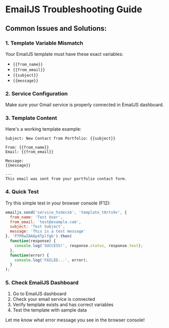 # EmailJS Troubleshooting Guide

## Common Issues and Solutions:

### 1. Template Variable Mismatch
Your EmailJS template must have these exact variables:
- `{{from_name}}`
- `{{from_email}}`
- `{{subject}}`
- `{{message}}`

### 2. Service Configuration
Make sure your Gmail service is properly connected in EmailJS dashboard.

### 3. Template Content
Here's a working template example:

```
Subject: New Contact from Portfolio: {{subject}}

From: {{from_name}}
Email: {{from_email}}

Message:
{{message}}

---
This email was sent from your portfolio contact form.
```

### 4. Quick Test
Try this simple test in your browser console (F12):

```javascript
emailjs.send('service_hsdecxb', 'template_t8rts9v', {
  from_name: 'Test User',
  from_email: 'test@example.com',
  subject: 'Test Subject',
  message: 'This is a test message'
}, 'P7PKwZAA6p4Tplfgb').then(
  function(response) {
    console.log('SUCCESS!', response.status, response.text);
  },
  function(error) {
    console.log('FAILED...', error);
  }
);
```

### 5. Check EmailJS Dashboard
1. Go to EmailJS dashboard
2. Check your email service is connected
3. Verify template exists and has correct variables
4. Test the template with sample data

Let me know what error message you see in the browser console!